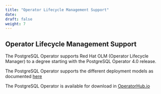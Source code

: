 ```yaml
---
title: "Operator Lifecycle Management Support"
date:
draft: false
weight: 7
---
```


## Operator Lifecycle Management Support

The PostgreSQL Operator supports Red Hat OLM (Operator Lifecycle Manager)
to a degree starting with the PostgreSQL Operator 4.0 release.

The PostgreSQL Operator supports the different deployment models
as documented [here](https://github.com/operator-framework/operator-lifecycle-manager/blob/0.12.0/doc/design/operatorgroups.md )

The PostgreSQL Operator is available for download in [OperatorHub.io](https://www.operatorhub.io/operator/postgres-operator.v3.5.0)


